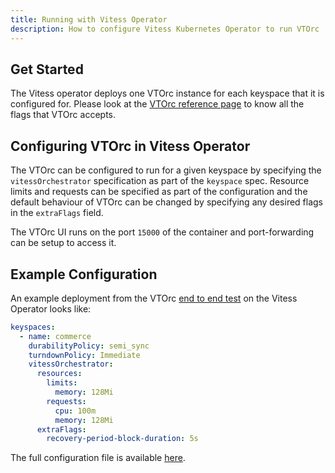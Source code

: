```yaml
---
title: Running with Vitess Operator
description: How to configure Vitess Kubernetes Operator to run VTOrc
---
```


## Get Started

The Vitess operator deploys one VTOrc instance for each keyspace that it is configured for. Please look at the [VTOrc reference page](../../programs/vtorc)
to know all the flags that VTOrc accepts.

## Configuring VTOrc in Vitess Operator

The VTOrc can be configured to run for a given keyspace by specifying the `vitessOrchestrator` specification as part of the `keyspace` spec.
Resource limits and requests can be specified as part of the configuration and the default behaviour of VTOrc can be changed by specifying any 
desired flags in the `extraFlags` field.

The VTOrc UI runs on the port `15000` of the container and port-forwarding can be setup to access it.

## Example Configuration

An example deployment from the VTOrc [end to end test](https://github.com/planetscale/vitess-operator/tree/main/test/endtoend) on the Vitess Operator looks like:
```yaml
keyspaces:
  - name: commerce
    durabilityPolicy: semi_sync
    turndownPolicy: Immediate
    vitessOrchestrator:
      resources:
        limits:
          memory: 128Mi
        requests:
          cpu: 100m
          memory: 128Mi
      extraFlags:
        recovery-period-block-duration: 5s
```

The full configuration file is available [here](https://github.com/planetscale/vitess-operator/blob/main/test/endtoend/operator/101_initial_cluster_vtorc_vtadmin.yaml).


